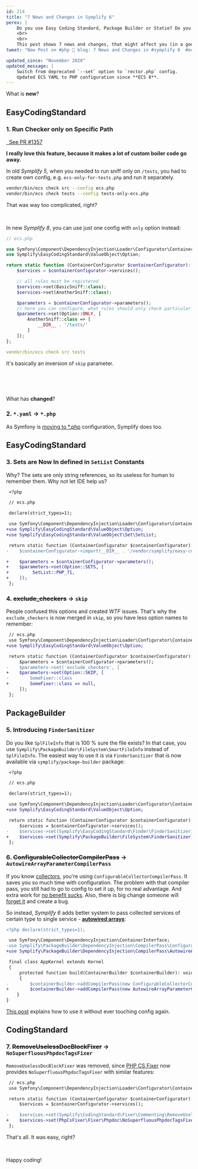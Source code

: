 ```yaml
---
id: 214
title: "7 News and Changes in Symplify 6"
perex: |
    Do you use Easy Coding Standard, Package Builder or Statie? Do you need to upgrade safely? **Do you want to benefit from new features?**
    <br>
    <br>
    This post shows 7 news and changes, that might affect you (in a good way).
tweet: "New Post on #php 🐘 blog: 7 News and Changes in #symplify 6  #ecs"

updated_since: "November 2020"
updated_message: |
    Switch from deprecated `--set` option to `rector.php` config.
    Updated ECS YAML to PHP configuration since **ECS 8**.
---
```


What is **new**?

## EasyCodingStandard

### 1. Run Checker only on Specific Path

<a href="https://github.com/symplify/symplify/pull/1537" class="btn btn-dark btn-sm pull-right mt-2 mb-2">
    <em class="fab fa-github fa-fw"></em>
    &nbsp;
    See PR #1357
</a>

**I really love this feature, because it makes a lot of custom boiler code go away.**

In old *Symplify 5*, when you needed to run sniff only on `/tests`, you had to create own config, e.g. `ecs-only-for-tests.php` and run it separately.

```bash
vendor/bin/ecs check src --config ecs.php
vendor/bin/ecs check tests --config tests-only-ecs.php
```

That was way too complicated, right?

<br>

In new *Symplify 8*, you can use just one config with `only` option instead:

```php
// ecs.php

use Symfony\Component\DependencyInjection\Loader\Configurator\ContainerConfigurator;
use Symplify\EasyCodingStandard\ValueObject\Option;

return static function (ContainerConfigurator $containerConfigurator): void {
    $services = $containerConfigurator->services();

    // all rules must be registered
    $services->set(BasicSniff::class);
    $services->set(AnotherSniff::class);

    $parameters = $containerConfigurator->parameters();
    // here you can configure, what rules should only check particular paths
    $parameters->set(Option::ONLY, [
        AnotherSniff::class => [
            __DIR__ . '/tests/'
        ]
    ]);
};
```

```yaml
vendor/bin/ecs check src tests
```

It's basically an inversion of `skip` parameter.

<br>
<br>
<br>

What has **changed**?

### 2. `*.yaml` → `*.php`

As Symfony is [moving to *.php](https://github.com/symfony/symfony/issues/37186) configuration, Symplify does too.

## EasyCodingStandard

### 3. Sets are Now In defined in `SetList` Constants

Why? The sets are only string references, so its useless for human to remember them. Why not let IDE help us?

```diff
 <?php

 // ecs.php

 declare(strict_types=1);

 use Symfony\Component\DependencyInjection\Loader\Configurator\ContainerConfigurator;
+use Symplify\EasyCodingStandard\ValueObject\Option;
+use Symplify\EasyCodingStandard\ValueObject\Set\SetList;

 return static function (ContainerConfigurator $containerConfigurator): void {
-    $containerConfigurator->import(__DIR__ . '/vendor/symplify/easy-coding-standard/config/php71.php');

+    $parameters = $containerConfigurator->parameters();
+    $parameters->set(Option::SETS, [
+         SetList::PHP_71,
+    ]);
 };
```

### 4. ~~exclude_checkers~~ → `skip`

People confused this options and created *WTF* issues. That's why the `exclude_checkers` is now merged in `skip`, so you have less option names to remember:

```diff
 // ecs.php
 use Symfony\Component\DependencyInjection\Loader\Configurator\ContainerConfigurator;
+use Symplify\EasyCodingStandard\ValueObject\Option;

 return static function (ContainerConfigurator $containerConfigurator): void {
     $parameters = $containerConfigurator->parameters();
-    $parameters->set('exclude_checkers', [
+    $parameters->set(Option::SKIP, [
-        SomeFixer::class
+        SomeFixer::class => null,
     ]);
 };
```

## PackageBuilder

### 5. Introducing `FinderSanitizer`

Do you like `SplFileInfo` that is 100 % sure the file exists? In that case, you use `Symplify\PackageBuilder\FileSystem\SmartFileInfo` instead of `SplFileInfo`. The easiest way to use it is via `FinderSanitizer` that is now available via `symplify/package-builder` package:

```diff
 <?php

 // ecs.php

 declare(strict_types=1);

 use Symfony\Component\DependencyInjection\Loader\Configurator\ContainerConfigurator;
+use Symplify\EasyCodingStandard\ValueObject\Option;

 return static function (ContainerConfigurator $containerConfigurator): void {
     $services = $containerConfigurator->services();
-    $services->set(Symplify\EasyCodingStandard\Finder\FinderSanitizer);
+    $services->set(Symplify\PackageBuilder\FileSystem\FinderSanitizer);
 };
```

### 6. ~~ConfigurableCollectorCompilerPass~~ → `AutowireArrayParameterCompilerPass`

If you know [collectors](/cluster/collector-pattern-the-shortcut-hack-to-solid-code/), you're using `ConfigurableCollectorCompilerPass`. It saves you so much time with configuration. The problem with that compiler pass, you still had to go to config to set it up, for no real advantage. And extra work for [no benefit sucks](/blog/2019/02/14/why-config-coding-sucks/). Also, there is big change someone will [forget it](/blog/2018/08/27/why-and-how-to-avoid-the-memory-lock/) and create a bug.

So instead, *Symplify 6* adds better system to pass collected services of certain type to single service - **[autowired arrays](/blog/2018/11/12/will-autowired-arrays-finally-deprecate-tags-in-symfony-and-nette/)**:

```diff
<?php declare(strict_types=1);

 use Symfony\Component\DependencyInjection\ContainerInterface;
-use Symplify\PackageBuilder\DependencyInjection\CompilerPass\ConfigurableCollectorCompilerPass;
+use Symplify\PackageBuilder\DependencyInjection\CompilerPass\AutowireArrayParameterCompilerPass;

 final class AppKernel extends Kernel
 {
     protected function build(ContainerBuilder $containerBuilder): void
     {
-        $containerBuilder->addCompilerPass(new ConfigurableCollectorCompilerPass());
+        $containerBuilder->addCompilerPass(new AutowireArrayParameterCompilerPass());
    }
}
```

[This post](/blog/2018/11/12/will-autowired-arrays-finally-deprecate-tags-in-symfony-and-nette/) explains how to use it without ever touching config again.

## CodingStandard

### 7. ~~RemoveUselessDocBlockFixer~~ → `NoSuperfluousPhpdocTagsFixer`

`RemoveUselessDocBlockFixer` was removed, since [PHP CS Fixer](https://github.com/FriendsOfPHP/PHP-CS-Fixer) now provides `NoSuperfluousPhpdocTagsFixer` with similar features:

```diff
 // ecs.php
 use Symfony\Component\DependencyInjection\Loader\Configurator\ContainerConfigurator;

 return static function (ContainerConfigurator $containerConfigurator): void {
     $services = $containerConfigurator->services();

-    $services->set(Symplify\CodingStandard\Fixer\Commenting\RemoveUselessDocBlockFixer::class);
+    $services->set(PhpCsFixer\Fixer\Phpdoc\NoSuperfluousPhpdocTagsFixer::class);
 };
```

That's all. It was easy, right?

<br>

Happy coding!
